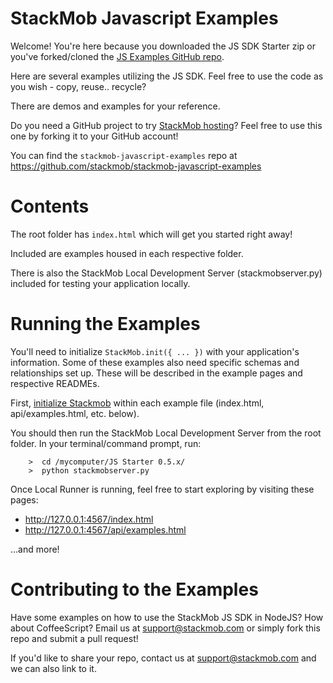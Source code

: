 # StackMob Javascript Examples

Welcome!  You're here because you downloaded the JS SDK Starter zip or you've forked/cloned the <a href="https://github.com/stackmob/stackmob-javascript-examples" target="_blank">JS Examples GitHub repo</a>.

Here are several examples utilizing the JS SDK.  Feel free to use the code as you wish - copy, reuse.. recycle?  

There are demos and examples for your reference.

Do you need a GitHub project to try <a href="http://www.stackmob.com/devcenter/docs/StackMob-Hosted-HTML5:-GitHub" target="_blank">StackMob hosting</a>?  Feel free to use this one by forking it to your GitHub account!

You can find the `stackmob-javascript-examples` repo at <a target="_blank" href="https://github.com/stackmob/stackmob-javascript-examples">https://github.com/stackmob/stackmob-javascript-examples</a>   

# Contents

The root folder has `index.html` which will get you started right away!

Included are examples housed in each respective folder.   

There is also the StackMob Local Development Server (stackmobserver.py) included for testing your application locally.

# Running the Examples 


You'll need to initialize `StackMob.init({ ... })` with your application's information.  Some of these examples also need specific schemas and relationships set up.  These will be described in the example pages and respective READMEs.

First, <a href="https://stackmob.com/platform/help/tutorials/html5_js_sdk" target="_blank">initialize Stackmob</a> within each example file (index.html, api/examples.html, etc. below).

You should then run the StackMob Local Development Server from the root folder.  In your terminal/command prompt, run:

		>  cd /mycomputer/JS Starter 0.5.x/
		>  python stackmobserver.py


Once Local Runner is running, feel free to start exploring by visiting these pages:

* <a href="http://127.0.0.1:4567/api/examples.html" target="_blank">http://127.0.0.1:4567/index.html</a>
* <a href="http://127.0.0.1:4567/api/examples.html" target="_blank">http://127.0.0.1:4567/api/examples.html</a>

...and more!

# Contributing to the Examples

Have some examples on how to use the StackMob JS SDK in NodeJS?  How about CoffeeScript?  Email us at support@stackmob.com or simply fork this repo and submit a pull request!  

If you'd like to share your repo, contact us at support@stackmob.com and we can also link to it.

